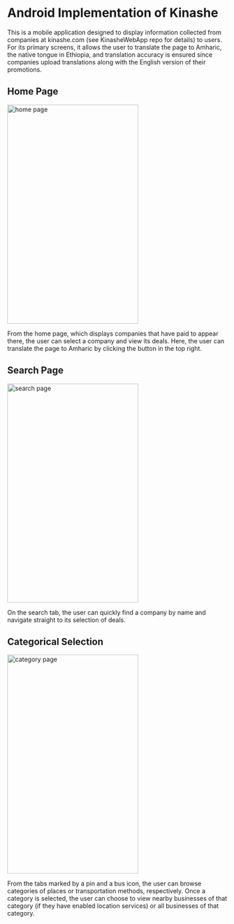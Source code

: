 # Android Implementation of Kinashe 

This is a mobile application designed to display information collected from companies at kinashe.com 
(see KinasheWebApp repo for details) to users. For its primary screens, it allows the user to translate
the page to Amharic, the native tongue in Ethiopia, and translation accuracy is ensured since companies 
upload translations along with the English version of their promotions.

## Home Page
<img src="https://drive.google.com/uc?export=view&id=1yhF7uXzUQ_0y6LEYfZAWWIHvoAAJrDLv" alt="home page" width="300" height="500">

From the home page, which displays companies that have paid to appear there, the user can select a company
and view its deals. Here, the user can translate the page to Amharic by clicking the button in the top right.


## Search Page
<img src="https://drive.google.com/uc?export=view&id=1lfB-74E5YmcnAYbU0__mODXJLvzhJPtd" alt="search page" width="300" height="500" text-align="center">

On the search tab, the user can quickly find a company by name and navigate straight to its selection of deals.

## Categorical Selection
<img src="https://drive.google.com/uc?export=view&id=1kLwrMa8FRcNqfoWpxiEeUjsb3ueVMfo7" alt="category page" width="300" height="500">

From the tabs marked by a pin and a bus icon, the user can browse categories of places or transportation methods,
respectively. Once a category is selected, the user can choose to view nearby businesses of that category (if they
have enabled location services) or all businesses of that category.

